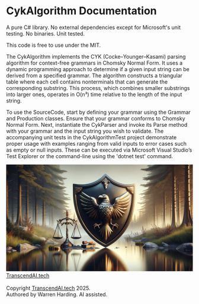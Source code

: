 # CykAlgorithm Documentation

A pure C# library. No external dependencies except for Microsoft's unit testing. No binaries. Unit tested.

This code is free to use under the MIT.

The CykAlgorithm implements the CYK (Cocke–Younger–Kasami) parsing algorithm for context-free grammars in Chomsky Normal Form. It uses a dynamic programming approach to determine if a given input string can be derived from a specified grammar. The algorithm constructs a triangular table where each cell contains nonterminals that can generate the corresponding substring. This process, which combines smaller substrings into larger ones, operates in O(n³) time relative to the length of the input string.

To use the SourceCode, start by defining your grammar using the Grammar and Production classes. Ensure that your grammar conforms to Chomsky Normal Form. Next, instantiate the CykParser and invoke its Parse method with your grammar and the input string you wish to validate. The accompanying unit tests in the CykAlgorithmTest project demonstrate proper usage with examples ranging from valid inputs to error cases such as empty or null inputs. These can be executed via Microsoft Visual Studio’s Test Explorer or the command-line using the 'dotnet test' command.

![AI Image](aiimage.jpg)
[TranscendAI.tech](https://TranscendAI.tech)<br>
<br>
Copyright [TranscendAI.tech](https://TranscendAI.tech) 2025.</br>
Authored by Warren Harding. AI assisted.</br>
